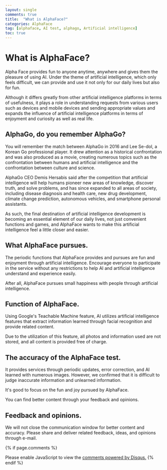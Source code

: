 ```yaml
---
layout: single
comments: true
title:  "What is AlphaFace?"
categories: AlphaFace
tag: [alphaface, AI test, alphago, Artificial intelligence]
toc: true
---
```


  <!-- Google addsense -->
  <script async src="https://pagead2.googlesyndication.com/pagead/js/adsbygoogle.js?client=ca-pub-2367691231152778"
    crossorigin="anonymous"></script>
  <!-- 상단 2개 -->
  <ins class="adsbygoogle" style="display:block" data-ad-client="ca-pub-2367691231152778" data-ad-slot="7442206282"
    data-ad-format="auto" data-full-width-responsive="true"></ins>
  <script>
    (adsbygoogle = window.adsbygoogle || []).push({});
  </script>

# What is AlphaFace?

Alpha Face provides fun to anyone anytime, anywhere and gives them the pleasure of using AI. Under the theme of artificial intelligence, which only feels difficult, we can provide and use it not only for our daily lives but also for fun.

Although it differs greatly from other artificial intelligence platforms in terms of usefulness, it plays a role in understanding requests from various users such as devices and mobile devices and sending appropriate values and expands the influence of artificial intelligence platforms in terms of enjoyment and curiosity as well as real life.


## AlphaGo, do you remember AlphaGo?

You will remember the match between AlphaGo in 2016 and Lee Se-dol, a Korean Go professional player. It drew attention as a historical confrontation and was also produced as a movie, creating numerous topics such as the confrontation between humans and artificial intelligence and the confrontation between culture and science.

AlphaGo CEO Demis Hersabis said after the competition that artificial intelligence will help humans pioneer new areas of knowledge, discover truth, and solve problems, and has since expanded to all areas of society, including disease diagnosis and health care, new drug development, climate change prediction, autonomous vehicles, and smartphone personal assistants.

As such, the final destination of artificial intelligence development is becoming an essential element of our daily lives, not just convenient functions and games, and AlphaFace wants to make this artificial intelligence feel a little closer and easier.


## What AlphaFace pursues.

The periodic functions that AlphaFace provides and pursues are fun and enjoyment through artificial intelligence. Encourage everyone to participate in the service without any restrictions to help AI and artificial intelligence understand and experience easily.

After all, AlphaFace pursues small happiness with people through artificial intelligence.


## Function of AlphaFace.

Using Google's Teachable Machine feature, AI utilizes artificial intelligence features that extract information learned through facial recognition and provide related content.

Due to the utilization of this feature, all photos and information used are not stored, and all content is provided free of charge.


## The accuracy of the AlphaFace test.

It provides services through periodic updates, error correction, and AI learned with numerous images. However, we confirmed that it is difficult to judge inaccurate information and unlearned information.

It's good to focus on the fun and joy pursued by AlphaFace.

You can find better content through your feedback and opinions.


## Feedback and opinions.

We will not close the communication window for better content and accuracy. Please share and deliver related feedback, ideas, and opinions through e-mail.


  <!-- Google addsense -->
  <script async src="https://pagead2.googlesyndication.com/pagead/js/adsbygoogle.js?client=ca-pub-2367691231152778"
    crossorigin="anonymous"></script>
  <!-- alphaface.footer.add -->
  <ins class="adsbygoogle" style="display:block" data-ad-client="ca-pub-2367691231152778" data-ad-slot="8141421734"
    data-ad-format="auto" data-full-width-responsive="true"></ins>
  <script>
    (adsbygoogle = window.adsbygoogle || []).push({});
  </script>


{% if page.comments %}
<div id="disqus_thread"></div>
<script>
    /**
    *  RECOMMENDED CONFIGURATION VARIABLES: EDIT AND UNCOMMENT THE SECTION BELOW TO INSERT DYNAMIC VALUES FROM YOUR PLATFORM OR CMS.
    *  LEARN WHY DEFINING THESE VARIABLES IS IMPORTANT: https://disqus.com/admin/universalcode/#configuration-variables    */
    
    var disqus_config = function () {
    this.page.url = "{{ page.url | absolute_url }};";  // Replace PAGE_URL with your page's canonical URL variable
    this.page.identifier = "{{ page.id }}";; // Replace PAGE_IDENTIFIER with your page's unique identifier variable
    };
    
    (function() { // DON'T EDIT BELOW THIS LINE
    var d = document, s = d.createElement('script');
    s.src = 'https://alphafaceblog.disqus.com/embed.js';
    s.setAttribute('data-timestamp', +new Date());
    (d.head || d.body).appendChild(s);
    })();
</script>
<noscript>Please enable JavaScript to view the <a href="https://disqus.com/?ref_noscript">comments powered by Disqus.</a></noscript>
{% endif %}